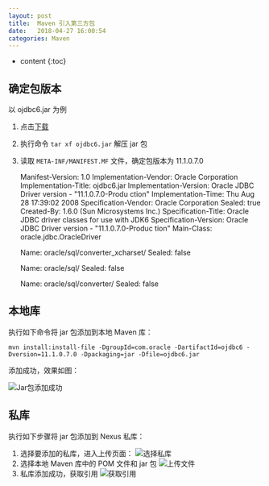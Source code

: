 ```yaml
---
layout: post
title:  Maven 引入第三方包
date:   2018-04-27 16:00:54
categories: Maven
---
```


* content
{:toc}

## 确定包版本

以 ojdbc6.jar 为例  
1. 点击[下载](http://7xiqe6.com1.z0.glb.clouddn.com/ojdbc6.jar)  
2. 执行命令 ```tar xf ojdbc6.jar``` 解压 jar 包  
3. 读取 ```META-INF/MANIFEST.MF``` 文件，确定包版本为 11.1.0.7.0

	Manifest-Version: 1.0
	Implementation-Vendor: Oracle Corporation
	Implementation-Title: ojdbc6.jar
	Implementation-Version: Oracle JDBC Driver version - "11.1.0.7.0-Produ
	 ction"
	Implementation-Time: Thu Aug 28 17:39:02 2008
	Specification-Vendor: Oracle Corporation
	Sealed: true
	Created-By: 1.6.0 (Sun Microsystems Inc.)
	Specification-Title: Oracle JDBC driver classes for use with JDK6
	Specification-Version: Oracle JDBC Driver version - "11.1.0.7.0-Produc
	 tion"
	Main-Class: oracle.jdbc.OracleDriver
	
	Name: oracle/sql/converter_xcharset/
	Sealed: false
	
	Name: oracle/sql/
	Sealed: false
	
	Name: oracle/sql/converter/
	Sealed: false
	
## 本地库

执行如下命令将 jar 包添加到本地 Maven 库：

	mvn install:install-file -DgroupId=com.oracle -DartifactId=ojdbc6 -Dversion=11.1.0.7.0 -Dpackaging=jar -Dfile=ojdbc6.jar
	
添加成功，效果如图：

![Jar包添加成功](http://7tszu0.com1.z0.glb.clouddn.com/Maven-Nexus-1.png "Jar包添加成功")
	
## 私库

执行如下步骤将 jar 包添加到 Nexus 私库：

1. 选择要添加的私库，进入上传页面：
![选择私库](http://7tszu0.com1.z0.glb.clouddn.com/Maven-Nexus-2.png "选择私库")
2. 选择本地 Maven 库中的 POM 文件和 jar 包
![上传文件](http://7tszu0.com1.z0.glb.clouddn.com/Maven-Nexus-3.png "上传文件")
3. 私库添加成功，获取引用
![获取引用](http://7tszu0.com1.z0.glb.clouddn.com/Maven-Nexus-4.png "获取引用")
